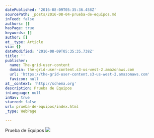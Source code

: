 ```yaml
---
datePublished: '2016-08-09T05:35:36.458Z'
sourcePath: _posts/2016-08-04-prueba-de-equipos.md
inFeed: false
authors: []
hasPage: true
keywords: []
author: []
at__type: Article
via: {}
dateModified: '2016-08-09T05:35:35.738Z'
title: ''
publisher:
  name: The-grid-user-content
  domain: the-grid-user-content.s3-us-west-2.amazonaws.com
  url: 'https://the-grid-user-content.s3-us-west-2.amazonaws.com'
  favicon: null
at__context: 'http://schema.org'
description: Prueba de Equipos
inLanguage: null
inNav: true
starred: false
url: prueba-de-equipos/index.html
_type: WebPage

---
```

Prueba de Equipos
![](https://the-grid-user-content.s3-us-west-2.amazonaws.com/094595f4-1c70-4c28-89db-410f956d09d4.jpg)